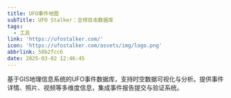 ```yaml
---
title: UFO事件地图
subTitle: UFO Stalker：全球目击数据库
tags:
  - 工具
link: 'https://ufostalker.com/'
icon: 'https://ufostalker.com/assets/img/logo.png'
abbrlink: 50b2fcc6
date: 2025-03-02 12:46:45
---
```


基于GIS地理信息系统的UFO事件数据库，支持时空数据可视化与分析。提供事件详情、照片、视频等多维度信息，集成事件报告提交与验证系统。